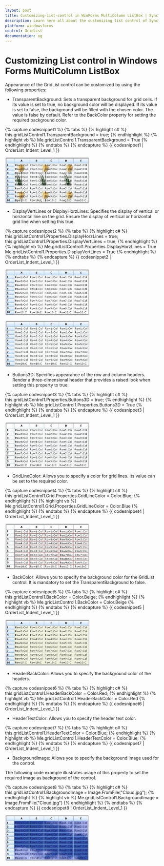 ```yaml
---
layout: post
title: Customizing-List-control in WinForms MultiColumn ListBox | Syncfusion
description: Learn here all about the customizing list control of Syncfusion Windows Forms MultiColumn ListBox (GridListControl) control and more.
platform: windowsforms
control: GridList
documentation: ug
---
```


# Customizing List control in Windows Forms MultiColumn ListBox

Appearance of the GridList control can be customized by using the following properties:

* TransparentBackground: Sets a transparent background for grid cells. If its value is set to true, no background color will be displayed. If its value is set to false, the background will be filled with the chosen color. The value is false by default. Refer to the BackColor property for setting the required background color. 

{% capture codesnippet1 %}
{% tabs %}
{% highlight c# %}
this.gridListControl1.TransparentBackground = true;
{% endhighlight  %}
{% highlight vb %}
Me.gridListControl1.TransparentBackground = True
{% endhighlight  %}
{% endtabs %}
{% endcapture %}
{{ codesnippet1 | OrderList_Indent_Level_1 }}

![TransparentBackground in Windows Forms MultiColumn ListBox](Customizing-List-control_images/Customizing-List-control_img1.jpeg) 

* DisplayVertLines or DisplayHorzLines: Specifies the display of vertical or horizontal line on the grid. Ensure the display of vertical or horizontal grid line when setting this true.

{% capture codesnippet2 %}
{% tabs %}
{% highlight c# %}
this.gridListControl1.Properties.DisplayHorzLines = true;
this.gridListControl1.Properties.DisplayVertLines = true;
{% endhighlight  %}
{% highlight vb %}
Me.gridListControl1.Properties.DisplayHorzLines = True
Me.gridListControl1.Properties.DisplayVertLines = True
{% endhighlight  %}
{% endtabs %}
{% endcapture %}
{{ codesnippet2 | OrderList_Indent_Level_1 }}

![DisplayVertLines or DisplayHorzLines in WinForms MultiColumn ListBox](Customizing-List-control_images/Customizing-List-control_img2.jpeg) 

![DisplayVertLines or DisplayHorzLines in WinForms MultiColumn ListBox](Customizing-List-control_images/Customizing-List-control_img3.jpeg)

* Buttons3D: Specifies appearance of the row and column headers. Render a three-dimensional header that provides a raised look when setting this property to true. 

{% capture codesnippet3 %}
{% tabs %}
{% highlight c# %}
this.gridListControl1.Properties.Buttons3D = true;
{% endhighlight  %}
{% highlight vb %}
Me.gridListControl1.Properties.Buttons3D = True
{% endhighlight  %}
{% endtabs %}
{% endcapture %}
{{ codesnippet3 | OrderList_Indent_Level_1 }}

![Appearance of row and column headers](Customizing-List-control_images/Customizing-List-control_img4.jpeg) 

* GridLineColor: Allows you to specify a color for grid lines. Its value can be set to the required color.

{% capture codesnippet4 %}
{% tabs %}
{% highlight c# %}
this.gridListControl1.Grid.Properties.GridLineColor = Color.Blue;
{% endhighlight  %}
{% highlight vb %}
Me.gridListControl1.Grid.Properties.GridLineColor = Color.Blue
{% endhighlight  %}
{% endtabs %}
{% endcapture %}
{{ codesnippet4 | OrderList_Indent_Level_1 }}

![Grid Line Color in WinForms MultiColumn ListBox](Customizing-List-control_images/Customizing-List-control_img5.jpeg) 

* BackColor: Allows you to specify the background color for the GridList control. It is mandatory to set the TransparentBackground to false.

{% capture codesnippet5 %}
{% tabs %}
{% highlight c# %}
this.gridListControl1.BackColor = Color.Beige;
{% endhighlight  %}
{% highlight vb %}
Me.gridListControl1.BackColor = Color.Beige
{% endhighlight  %}
{% endtabs %}
{% endcapture %}
{{ codesnippet5 | OrderList_Indent_Level_1 }}

![BackColor in WinForms MultiColumn ListBox](Customizing-List-control_images/Customizing-List-control_img6.jpeg) 

* HeaderBackColor: Allows you to specify the background color of the headers.

{% capture codesnippet6 %}
{% tabs %}
{% highlight c# %}
this.gridListControl1.HeaderBackColor = Color.Red;
{% endhighlight  %}
{% highlight vb %}
Me.gridListControl1.HeaderBackColor = Color.Red
{% endhighlight  %}
{% endtabs %}
{% endcapture %}
{{ codesnippet6 | OrderList_Indent_Level_1 }}

* HeaderTextColor: Allows you to specify the header text color. 

{% capture codesnippet7 %}
{% tabs %}
{% highlight c# %}
this.gridListControl1.HeaderTextColor = Color.Blue;
{% endhighlight %}
{% highlight vb %}
Me.gridListControl1.HeaderTextColor = Color.Blue;
{% endhighlight  %}
{% endtabs %}
{% endcapture %}
{{ codesnippet7 | OrderList_Indent_Level_1 }}

* BackgroundImage: Allows you to specify the background image used for the control.

The following code example illustrates usage of this property to set the required image as background of the control.

{% capture codesnippet8 %}
{% tabs %}
{% highlight c# %}
this.gridListControl1.BackgroundImage = Image.FromFile("Cloud.jpg");
{% endhighlight  %}
{% highlight vb %}
Me.gridListControl1.BackgroundImage = Image.FromFile("Cloud.jpg")
{% endhighlight  %}
{% endtabs %}
{% endcapture %}
{{ codesnippet8 | OrderList_Indent_Level_1 }}

![BackgroundImage in Windows Forms MultiColumn ListBox](Customizing-List-control_images/Customizing-List-control_img7.jpeg)
